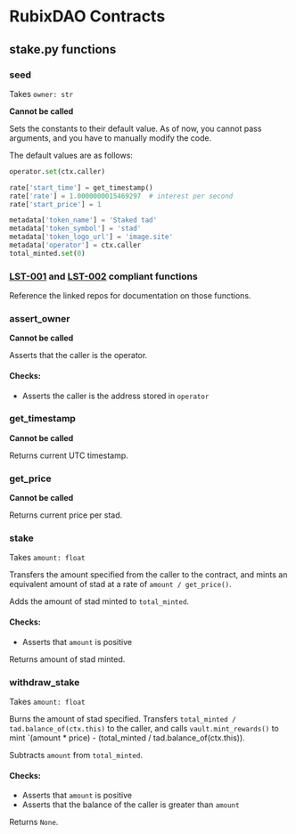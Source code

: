 # RubixDAO Contracts

## stake.py functions

### seed
Takes `owner: str`

**Cannot be called**

Sets the constants to their default value. As of now, you cannot pass arguments, and you have to manually modify the code.

The default values are as follows:
```python
operator.set(ctx.caller)

rate['start_time'] = get_timestamp()
rate['rate'] = 1.0000000015469297  # interest per second
rate['start_price'] = 1

metadata['token_name'] = 'Staked tad'
metadata['token_symbol'] = 'stad'
metadata['token_logo_url'] = 'image.site'
metadata['operator'] = ctx.caller
total_minted.set(0)
```

### [LST-001](https://github.com/Lamden-Standards/LST001) and [LST-002](https://github.com/Lamden-Standards/LST002) compliant functions

Reference the linked repos for documentation on those functions.

### assert_owner

**Cannot be called**

Asserts that the caller is the operator.

#### Checks:

- Asserts the caller is the address stored in `operator`


### get_timestamp

**Cannot be called**

Returns current UTC timestamp.


### get_price

**Cannot be called**

Returns current price per stad.


### stake
Takes `amount: float`

Transfers the amount specified from the caller to the contract, and mints an equivalent amount of stad at a rate of `amount / get_price()`.

Adds the amount of stad minted to `total_minted`.

#### Checks:

- Asserts that `amount` is positive

Returns amount of stad minted.

### withdraw_stake
Takes `amount: float`

Burns the amount of stad specified. Transfers `total_minted / tad.balance_of(ctx.this)` to the caller, and calls `vault.mint_rewards()` to mint `(amount * price) - (total_minted / tad.balance_of(ctx.this)).

Subtracts `amount` from `total_minted`.

#### Checks:

- Asserts that `amount` is positive
- Asserts that the balance of the caller is greater than `amount`

Returns `None`.
